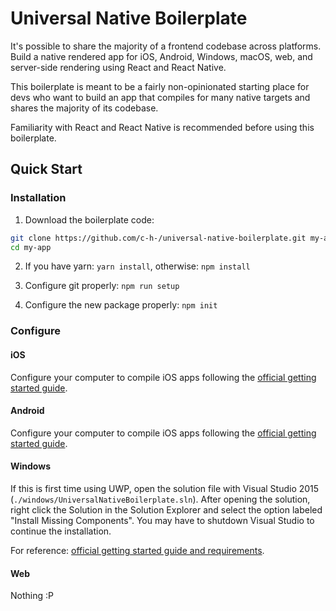 # Universal Native Boilerplate

It's possible to share the majority of a frontend codebase across platforms. Build a native rendered app for iOS, Android, Windows, macOS, web, and server-side rendering using React and React Native.

This boilerplate is meant to be a fairly non-opinionated starting place for devs who want to build an app that compiles for many native targets and shares the majority of its codebase.

Familiarity with React and React Native is recommended before using this boilerplate.

## Quick Start

### Installation
1. Download the boilerplate code:
```sh
git clone https://github.com/c-h-/universal-native-boilerplate.git my-app
cd my-app
```

2. If you have yarn: `yarn install`, otherwise: `npm install`

3. Configure git properly: `npm run setup`

4. Configure the new package properly: `npm init`

### Configure
#### iOS
Configure your computer to compile iOS apps following the [official getting started guide](https://facebook.github.io/react-native/docs/getting-started.html).

#### Android
Configure your computer to compile iOS apps following the [official getting started guide](https://facebook.github.io/react-native/docs/getting-started.html).

#### Windows
If this is first time using UWP, open the solution file with Visual Studio 2015 (`./windows/UniversalNativeBoilerplate.sln`). After opening the solution, right click the Solution in the Solution Explorer and select the option labeled "Install Missing Components". You may have to shutdown Visual Studio to continue the installation.

For reference: [official getting started guide and requirements](https://github.com/ReactWindows/react-native-windows#getting-started).

#### Web
Nothing :P